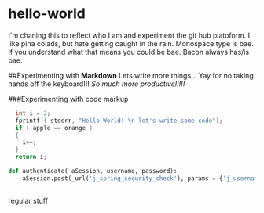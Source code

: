 # hello-world

I'm chaning this to reflect who I am and experiment the git hub platoform. 
I like pina colads, but hate getting caught in the rain. 
Monospace type is bae. If you understand what that means you could be bae. 
Bacon always has/is bae. 

##Experimenting with  **Markdown**
Lets write more things... Yay for no taking hands off the keyboard!!!
_So much more productive!!!!!_

###Experimenting with code markup
````C
  int i = 2;
  fprintf ( stderr, "Hello World! \n let's write some code");
  if ( apple == orange )
  {
    i++;
  }
  return i;
````
````python
def authenticate( aSession, username, password):
    aSession.post(_url('j_spring_security_check'), params = {'j_username':username, 'j_password':password} )
    
  `````
  regular stuff
  



